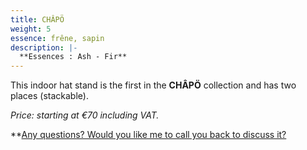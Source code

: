 ```yaml
---
title: CHÂPÖ
weight: 5
essence: frêne, sapin
description: |-
  **Essences : Ash - Fir**
---
```


This indoor hat stand is the first in the **CHÂPÖ** collection and has two places (stackable).

*Price: starting at €70 including VAT.*

**[Any questions? Would you like me to call you back to discuss it?](https://f1fd647b.sibforms.com/serve/MUIFAHiPlnQXs66jFHLbWhCpAXOPr-7nFEp-r6B9oHYfGdAH-vGASTUOddtxZoX1aH1-mKZZLWoOOARqKUcPk7flSvOu9VnzgPRLfoLImoF9_Ri5DjdpAHslSS5aYxAMUUr5pPfn2kVYXde5Q9Xk-eerzssBVqOgloe4TI44mYeyW9C9X3Rbp1SLV9rtx5lVydvERhoWNGpuWaOE)
